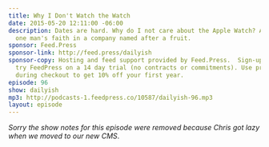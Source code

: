 ```yaml
---
title: Why I Don't Watch the Watch
date: 2015-05-20 12:11:00 -06:00
description: Dates are hard. Why do I not care about the Apple Watch? A crisis of
  one man's faith in a company named after a fruit.
sponsor: Feed.Press
sponsor-link: http://feed.press/dailyish
sponsor-copy: Hosting and feed support provided by Feed.Press.  Sign-up today and
  try FeedPress on a 14 day trial (no contracts or commitments). Use promo code "dailyish"
  during checkout to get 10% off your first year.
episode: 96
show: dailyish
mp3: http://podcasts-1.feedpress.co/10587/dailyish-96.mp3
layout: episode
---
```


<em>Sorry the show notes for this episode were removed because Chris got lazy when we moved to our new CMS</em>.
